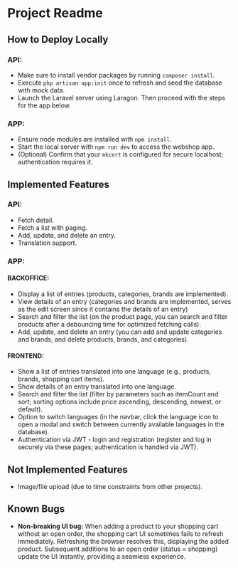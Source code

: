 # Project Readme

## How to Deploy Locally

### API:

- Make sure to install vendor packages by running `composer install`.
- Execute `php artisan app:init` once to refresh and seed the database with mock data.
- Launch the Laravel server using Laragon. Then proceed with the steps for the app below.

### APP:

- Ensure node modules are installed with `npm install`.
- Start the local server with `npm run dev` to access the webshop app.
- (Optional) Confirm that your `mkcert` is configured for secure localhost; authentication requires it.

## Implemented Features

### API:

- Fetch detail.
- Fetch a list with paging.
- Add, update, and delete an entry.
- Translation support.

### APP:

#### BACKOFFICE:

- Display a list of entries (products, categories, brands are implemented).
- View details of an entry (categories and brands are implemented, serves as the edit screen since it contains the details of an entry)
- Search and filter the list (on the product page, you can search and filter products after a debouncing time for optimized fetching calls).
- Add, update, and delete an entry (you can add and update categories and brands, and delete products, brands, and categories).

#### FRONTEND:

- Show a list of entries translated into one language (e.g., products, brands, shopping cart items).
- Show details of an entry translated into one language.
- Search and filter the list (filter by parameters such as itemCount and sort; sorting options include price ascending, descending, newest, or default).
- Option to switch languages (in the navbar, click the language icon to open a modal and switch between currently available languages in the database).
- Authentication via JWT - login and registration (register and log in securely via these pages; authentication is handled via JWT).

## Not Implemented Features

- Image/file upload (due to time constraints from other projects).

## Known Bugs

- **Non-breaking UI bug:** When adding a product to your shopping cart without an open order, the shopping cart UI sometimes fails to refresh immediately. Refreshing the browser resolves this, displaying the added product. Subsequent additions to an open order (status = shopping) update the UI instantly, providing a seamless experience.
